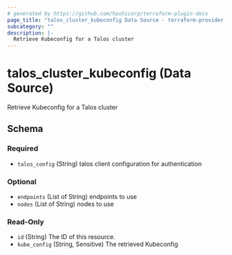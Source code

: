 ```yaml
---
# generated by https://github.com/hashicorp/terraform-plugin-docs
page_title: "talos_cluster_kubeconfig Data Source - terraform-provider-talos"
subcategory: ""
description: |-
  Retrieve Kubeconfig for a Talos cluster
---
```


# talos_cluster_kubeconfig (Data Source)

Retrieve Kubeconfig for a Talos cluster



<!-- schema generated by tfplugindocs -->
## Schema

### Required

- `talos_config` (String) talos client configuration for authentication

### Optional

- `endpoints` (List of String) endpoints to use
- `nodes` (List of String) nodes to use

### Read-Only

- `id` (String) The ID of this resource.
- `kube_config` (String, Sensitive) The retrieved Kubeconfig


